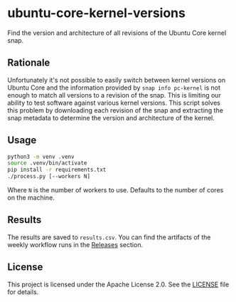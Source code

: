 # ubuntu-core-kernel-versions

Find the version and architecture of all revisions of the Ubuntu Core kernel snap.

## Rationale

Unfortunately it's not possible to easily switch between kernel versions on Ubuntu Core and the information provided by `snap info pc-kernel` is not enough to match all versions to a revision of the snap. This is limiting our ability to test software against various kernel versions. This script solves this problem by downloading each revision of the snap and extracting the snap metadata to determine the version and architecture of the kernel.

## Usage

```bash
python3 -m venv .venv
source .venv/bin/activate
pip install -r requirements.txt
./process.py [--workers N]
```

Where `N` is the number of workers to use. Defaults to the number of cores on the machine.

## Results

The results are saved to `results.csv`. You can find the artifacts of the weekly workflow runs in the [Releases](https://github.com/pkulik0/ubuntu-core-kernel-versions/releases) section.

## License

This project is licensed under the Apache License 2.0. See the [LICENSE](LICENSE) file for details.

